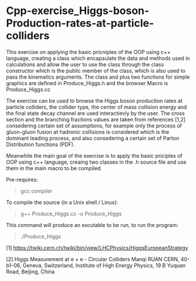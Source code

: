 # Cpp-exercise_Higgs-boson-Production-rates-at-particle-colliders
This exercise on applying the basic pricniples of the OOP using c++ language, creating a class which encapsulate the data and methods used in calculations and allow the user to use the class through the class constructor which is the public member of the class, which is also used to pass the kinematics arguments. The class and plus two functions for simple graphics are defined in Produce_Higgs.h and the browser Macro is Produce_Higgs.cc

The exercise can be used to browse the Higgs boson production rates at particle colliders, the collider type, the center of mass collision energy and the final state decay channel are used interactievly by
the user. The cross section and the branching fractions values are taken from references [1,2] consedering certain set of assumptions, for example only the process of gluon-gluon fusion at hadronic collisions is considered which is the dominant leading process, and also consedering a certain set of Parton Distribution functions (PDF).

Meanwhile the main goal of the exercise is to apply the basic priciples of OOP using c++ language, creaing two classes in the .h source file and use them in the main macro to be compiled.

Pre-requires:
> gcc compiler

To compile the source (in a Unix shell / Linux):
> g++ Produce_Higgs.cc -o Produce_Higgs

 This command will produce an excutable to be run, to run the program:
> ./Produce_Higgs


[1] https://twiki.cern.ch/twiki/bin/view/LHCPhysics/HiggsEuropeanStrategy

[2] Higgs Measurement at e + e - Circular Colliders Manqi RUAN CERN, 40-b1-06, Geneva, Switzerland, Institute of High Energy Physics, 19 B Yuquan Road, Beijing, China
